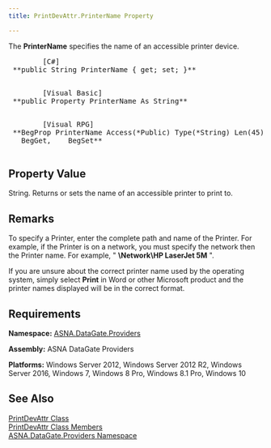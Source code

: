 ```yaml
---
title: PrintDevAttr.PrinterName Property

---
```


The **PrinterName** specifies the name of an accessible printer device.
<pre class="prettyprint">
        <span class="lang">[C#]</span>
 **public String PrinterName { get; set; }** 
      </pre>
<pre class="prettyprint">
        <span class="lang">[Visual Basic] </span>
 **public Property PrinterName As String** 
      </pre>
<pre class="prettyprint">
        <span class="lang">[Visual RPG]</span>
 **BegProp PrinterName Access(*Public) Type(*String) Len(45)
   BegGet,    BegSet** 
      </pre>

## Property Value

String. Returns or sets the name of an accessible printer to print to. 
## Remarks

To specify a Printer, enter the complete path and name of the Printer. For example, if the Printer is on a network, you must specify the network then the Printer name. For example, " **\\Network\HP LaserJet 5M** ".

If you are unsure about the correct printer name used by the operating system, simply select **Print** in Word or other Microsoft product and the printer names displayed will be in the correct format.
## Requirements

**Namespace:** [ ASNA.DataGate.Providers](datagate-providers-namespace.html) 

**Assembly:** ASNA DataGate Providers

**Platforms:** Windows Server 2012, Windows Server 2012 R2, Windows Server 2016, Windows 7, Windows 8 Pro, Windows 8.1 Pro, Windows 10
## See Also


[PrintDevAttr Class](print-dev-attr-class.html)
      <br />
[PrintDevAttr Class Members](print-dev-attr-members.html)
      <br />
[ASNA.DataGate.Providers Namespace](datagate-providers-namespace.html)

